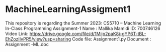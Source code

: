 # MachineLearningAssigment1
This repository is regarding the Summer 2023: CS5710 – Machine Learning In-Class Programming Assignment-1
Name :
Mallika Mamidi
ID:
700746126
Video Link:
https://drive.google.com/file/d/1Mijp2paK8i-gYP6T-tBL-EhZozIIvPR5/view?usp=sharing 
Code file: Assignment1.py
Document : Assignment -ML.doc

